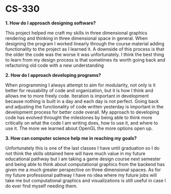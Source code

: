 # CS-330

**1. How do I approach designing software?**

This project helped me craft my skills in three dimensional graphics rendering and thinking in three dimensional space in general. 
When designing the program I worked linearly through the course material adding functionality to the project as I learned it. 
A downside of this process is that the older the code was the worse it was unfortunately.
I think the best thing to learn from my design process is that sometimes its worth going back and refactoring old code with a new understanding

**2. How do I approach developing programs?**

When programming I always attempt to aim for modularity, not only is it better for reusability of code and organization, but it is how I think and allows me to more freely code.
Iteration is important in development because nothing is built in a day and each day is not perfect. Going back and adjusting the functionality of code written yesterday is important in the development process for better code overall.
My approach to developing code has evolved throught the milestones by being able to think more critically on what the code I am writing does, how to use it, and where to use it. The more we learned about OpenGL the more options open up.

**3. How can computer science help me in reaching my goals?**

Unfortunately this is one of the last classes I have until graduation so I do not think the skills obtained here will have much value in my future educational pathway
but I am taking a game design course next semester and being able to think about computational graphics from the backend has given me a much greater perspective on three dimensional spaces.
As for my future professional pathway I have no idea where my future jobs will take me but computational graphics and visualizations is still useful in case I do ever find myself needing them.
